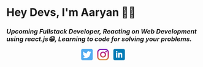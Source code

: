 # Hey Devs, I'm Aaryan 👋💚

### _Upcoming _Fullstack Developer_, Reacting on Web Development using **react.js**😁, Learning to code for solving your problems._

<p align='center'>
<a href="https://twitter.com/choubey_aryan"><img height="30" src="https://github.com/ImAR45/ImAR45/blob/main/icon/twitter.png?raw=true"></a>&nbsp;&nbsp;
<a href="https://www.instagram.com/imaryan45"><img height="30" src="https://github.com/ImAR45/ImAR45/blob/main/icon/instagram.jpg?raw=true"></a>&nbsp;&nbsp;
<a href="https://www.linkedin.com/in/aaryan-choubey-a5344018b/"><img height="30" src="https://github.com/ImAR45/ImAR45/blob/main/icon/linkedin.png?raw=true"></a>
</p>


<!--
**ImAR45/ImAR45** is a ✨ _special_ ✨ repository because its `README.md` (this file) appears on your GitHub profile.



- 🔭 I’m currently working on ...
- 🌱 I’m currently learning ...
- 👯 I’m looking to collaborate on ...
- 🤔 I’m looking for help with ...
- 💬 Ask me about ...
- 📫 How to reach me: ...
- 😄 Pronouns: ...
- ⚡ Fun fact: ...
-->
